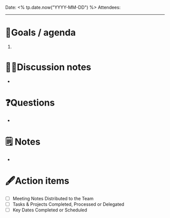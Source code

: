 
Date: <% tp.date.now("YYYY-MM-DD") %>
Attendees:

---

# 🎯Goals / agenda
1. 

# 🤼‍♀️Discussion notes
- 

# ❓Questions
- 

# 🗒 Notes
- 

# 🖋Action items
- [ ] Meeting Notes Distributed to the Team
- [ ] Tasks & Projects Completed, Processed or Delegated
- [ ] Key Dates Completed or Scheduled